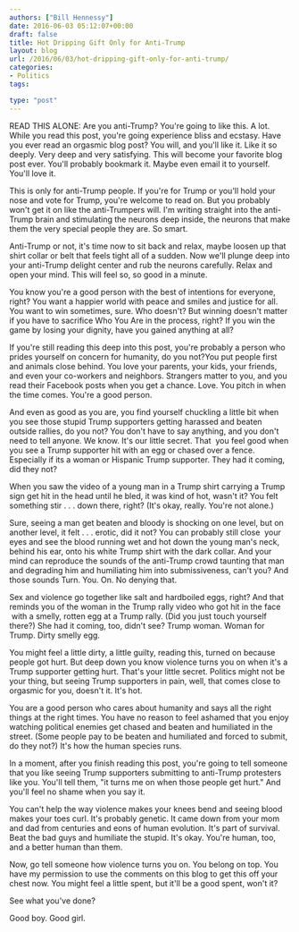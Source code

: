 ```yaml
---
authors: ["Bill Hennessy"]
date: 2016-06-03 05:12:07+00:00
draft: false
title: Hot Dripping Gift Only for Anti-Trump
layout: blog
url: /2016/06/03/hot-dripping-gift-only-for-anti-trump/
categories:
- Politics
tags:

type: "post"
---
```


READ THIS ALONE: Are you anti-Trump? You're going to like this. A lot. While you read this post, you're going experience bliss and ecstasy. Have you ever read an orgasmic blog post? You will, and you'll like it. Like it so deeply. Very deep and very satisfying. This will become your favorite blog post ever. You'll probably bookmark it. Maybe even email it to yourself. You'll love it.

This is only for anti-Trump people. If you're for Trump or you'll hold your nose and vote for Trump, you're welcome to read on. But you probably won't get it on like the anti-Trumpers will. I'm writing straight into the anti-Trump brain and stimulating the neurons deep inside, the neurons that make them the very special people they are. So smart.

Anti-Trump or not, it's time now to sit back and relax, maybe loosen up that shirt collar or belt that feels tight all of a sudden. Now we'll plunge deep into your anti-Trump delight center and rub the neurons carefully. Relax and open your mind. This will feel so, so good in a minute.

You know you're a good person with the best of intentions for everyone, right? You want a happier world with peace and smiles and justice for all. You want to win sometimes, sure. Who doesn't? But winning doesn't matter if you have to sacrifice Who You Are in the process, right? If you win the game by losing your dignity, have you gained anything at all?

If you're still reading this deep into this post, you're probably a person who prides yourself on concern for humanity, do you not?You put people first and animals close behind. You love your parents, your kids, your friends, and even your co-workers and neighbors. Strangers matter to you, and you read their Facebook posts when you get a chance. Love. You pitch in when the time comes. You're a good person.

And even as good as you are, you find yourself chuckling a little bit when you see those stupid Trump supporters getting harassed and beaten outside rallies, do you not? You don't have to say anything, and you don't need to tell anyone. We know. It's our little secret. That  you feel good when you see a Trump supporter hit with an egg or chased over a fence. Especially if its a woman or Hispanic Trump supporter. They had it coming, did they not?

When you saw the video of a young man in a Trump shirt carrying a Trump sign get hit in the head until he bled, it was kind of hot, wasn't it? You felt something stir . . . down there, right? (It's okay, really. You're not alone.)

Sure, seeing a man get beaten and bloody is shocking on one level, but on another level, it felt . . . erotic, did it not? You can probably still close  your eyes and see the blood running wet and hot down the young man's neck, behind his ear, onto his white Trump shirt with the dark collar. And your mind can reproduce the sounds of the anti-Trump crowd taunting that man and degrading him and humiliating him into submissiveness, can't you? And those sounds Turn. You. On. No denying that.

Sex and violence go together like salt and hardboiled eggs, right? And that reminds you of the woman in the Trump rally video who got hit in the face  with a smelly, rotten egg at a Trump rally. (Did you just touch yourself there?) She had it coming, too, didn't see? Trump woman. Woman for Trump. Dirty smelly egg.

You might feel a little dirty, a little guilty, reading this, turned on because people got hurt. But deep down you know violence turns you on when it's a Trump supporter getting hurt. That's your little secret. Politics might not be your thing, but seeing Trump supporters in pain, well, that comes close to orgasmic for you, doesn't it. It's hot.

You are a good person who cares about humanity and says all the right things at the right times. You have no reason to feel ashamed that you enjoy watching political enemies get chased and beaten and humiliated in the street. (Some people pay to be beaten and humiliated and forced to submit, do they not?) It's how the human species runs.

In a moment, after you finish reading this post, you're going to tell someone that you like seeing Trump supporters submitting to anti-Trump protesters like you. You'll tell them, "it turns me on when those people get hurt." And you'll feel no shame when you say it.

You can't help the way violence makes your knees bend and seeing blood makes your toes curl. It's probably genetic. It came down from your mom and dad from centuries and eons of human evolution. It's part of survival. Beat the bad guys and humiliate the stupid. It's okay. You're human, too, and a better human than them.

Now, go tell someone how violence turns you on. You belong on top. You have my permission to use the comments on this blog to get this off your chest now. You might feel a little spent, but it'll be a good spent, won't it?

See what you've done?

Good boy. Good girl.
